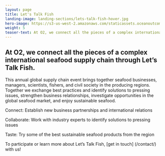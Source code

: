 ```yaml
---
layout: page 
title: Let's Talk Fish
landing-image: landing-sections/lets-talk-fish-hover.jpg
hero-image: https://s3-us-west-2.amazonaws.com/staticassets.oceanoutcomes.org/hero+photos/letstalkfishhero.jpg
weight: 5
teaser-text: At O2, we connect all the pieces of a complex international seafood supply chain through Let’s Talk Fish, where we facilitate business relationships and exchange best practices and identify solutions to pressing issues. 
---
```

## At O2, we connect all the pieces of a complex international seafood supply chain through Let’s Talk Fish. 

This annual global supply chain event brings together seafood businesses, managers, scientists, fishers, and civil society in the producing regions. Together we exchange best practices and identify solutions to pressing issues, strengthen business relationships, investigate opportunities in the global seafood market, and enjoy sustainable seafood.

Connect: Establish new business partnerships and international relations

Collaborate: Work with industry experts to identify solutions to pressing issues

Taste: Try some of the best sustainable seafood products from the region

To participate or learn more about Let’s Talk Fish, [get in touch] (/contact/) with us! 
